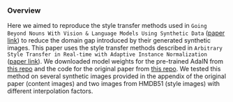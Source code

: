 ### Overview

Here we aimed to reproduce the style transfer methods used in `Going Beyond Nouns With Vision & Language Models Using Synthetic Data` ([paper link](https://arxiv.org/pdf/2303.17590)) to reduce the domain gap introduced by their generated synthetic images. This paper uses the style transfer methods described in `Arbitrary Style Transfer in Real-time with Adaptive Instance Normalization` ([paper link](https://arxiv.org/pdf/1703.06868)). We downloaded model weights for the pre-trained AdaIN from [this repo](https://github.com/naoto0804/pytorch-AdaIN?tab=readme-ov-file) and the code for the original paper from [this repo](https://github.com/uvavision/SyViC). We tested this method on several synthetic images provided in the appendix of the original paper (content images) and two images from HMDB51 (style images) with different interpolation factors. 
